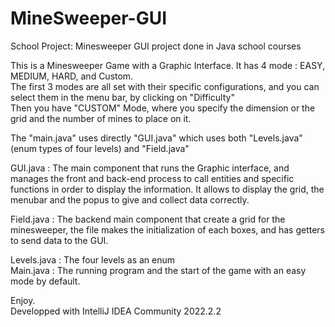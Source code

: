 # MineSweeper-GUI
School Project: Minesweeper GUI project done in Java school courses

This is a Minesweeper Game with a Graphic Interface. It has 4 mode : EASY, MEDIUM, HARD, and Custom.  
The first 3 modes are all set with their specific configurations, and you can select them in the menu bar, by clicking on "Difficulty"  
Then you have "CUSTOM" Mode, where you specify the dimension or the grid and the number of mines to place on it.    

The "main.java" uses directly "GUI.java" which uses both "Levels.java" (enum types of four levels) and "Field.java"  
  
 GUI.java  : The main component that runs the Graphic interface, and manages the front and back-end process to call entities and specific functions in order to display the information. It allows to display the grid, the menubar and the popus to give and collect data correctly.    

 Field.java : The backend main component that create a grid for the minesweeper, the file makes the initialization of each boxes, and has getters to send data to the GUI.  
   
 Levels.java : The four levels as an enum    
 Main.java : The running program and the start of the game with an easy mode by default.  
 
Enjoy.  
Developped with IntelliJ IDEA Community 2022.2.2  
